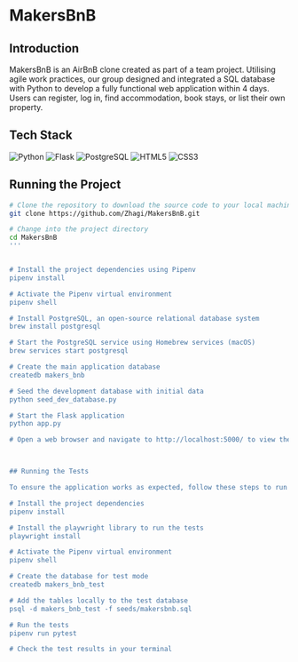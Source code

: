 # MakersBnB

## Introduction
MakersBnB is an AirBnB clone created as part of a team project. Utilising agile work practices, our group designed and integrated a SQL database with Python to develop a fully functional web application within 4 days. Users can register, log in, find accommodation, book stays, or list their own property.


## Tech Stack

![Python](https://img.shields.io/badge/python-3670A0?style=for-the-badge&logo=python&logoColor=ffd54f)
![Flask](https://img.shields.io/badge/flask-%23000.svg?style=for-the-badge&logo=flask&logoColor=white)
![PostgreSQL](https://img.shields.io/badge/postgresql-%23316192.svg?style=for-the-badge&logo=postgresql&logoColor=white)
![HTML5](https://img.shields.io/badge/html5-%23E34F26.svg?style=for-the-badge&logo=html5&logoColor=white)
![CSS3](https://img.shields.io/badge/css3-%231572B6.svg?style=for-the-badge&logo=css3&logoColor=white)


## Running the Project

```bash
# Clone the repository to download the source code to your local machine
git clone https://github.com/Zhagi/MakersBnB.git

```

```bash
# Change into the project directory
cd MakersBnB
'''


# Install the project dependencies using Pipenv
pipenv install

# Activate the Pipenv virtual environment
pipenv shell

# Install PostgreSQL, an open-source relational database system
brew install postgresql

# Start the PostgreSQL service using Homebrew services (macOS)
brew services start postgresql

# Create the main application database
createdb makers_bnb

# Seed the development database with initial data
python seed_dev_database.py

# Start the Flask application
python app.py

# Open a web browser and navigate to http://localhost:5000/ to view the running application.



## Running the Tests

To ensure the application works as expected, follow these steps to run the tests:

# Install the project dependencies
pipenv install

# Install the playwright library to run the tests
playwright install

# Activate the Pipenv virtual environment
pipenv shell

# Create the database for test mode
createdb makers_bnb_test

# Add the tables locally to the test database
psql -d makers_bnb_test -f seeds/makersbnb.sql

# Run the tests
pipenv run pytest

# Check the test results in your terminal






